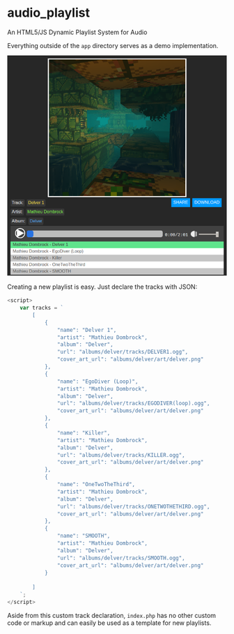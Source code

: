 # audio_playlist
An HTML5/JS Dynamic Playlist System for Audio

Everything outside of the ```app``` directory serves as a demo implementation. 

![screenshot](https://github.com/matdombrock/audio_playlist/blob/master/ss.png?raw=true)

Creating a new playlist is easy. Just declare the tracks with JSON:
```javascript
<script>
    var tracks = `
        [
            {
                "name": "Delver 1",
                "artist": "Mathieu Dombrock",
                "album": "Delver",
                "url": "albums/delver/tracks/DELVER1.ogg",
                "cover_art_url": "albums/delver/art/delver.png"
            },
            {
                "name": "EgoDiver (Loop)",
                "artist": "Mathieu Dombrock",
                "album": "Delver",
                "url": "albums/delver/tracks/EGODIVER(loop).ogg",
                "cover_art_url": "albums/delver/art/delver.png"
            },
            {
                "name": "Killer",
                "artist": "Mathieu Dombrock",
                "album": "Delver",
                "url": "albums/delver/tracks/KILLER.ogg",
                "cover_art_url": "albums/delver/art/delver.png"
            },
            {
                "name": "OneTwoTheThird",
                "artist": "Mathieu Dombrock",
                "album": "Delver",
                "url": "albums/delver/tracks/ONETWOTHETHIRD.ogg",
                "cover_art_url": "albums/delver/art/delver.png"
            },
            {
                "name": "SMOOTH",
                "artist": "Mathieu Dombrock",
                "album": "Delver",
                "url": "albums/delver/tracks/SMOOTH.ogg",
                "cover_art_url": "albums/delver/art/delver.png"
            }
            
        ]
    `;
</script>
```
Aside from this custom track declaration, ```index.php``` has no other custom code or markup and can easily be used as a template for new playlists. 
